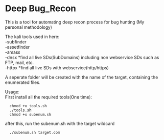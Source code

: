 # Deep Bug_Recon
This is a tool for automating deep recon process for bug hunting (My personal methodology)

The kali tools used in here:       
      -subfinder      
      -assetfinder      
      -amass      
      -dnsx *find all live SDs(SubDomains) including non webservice SDs such as FTP, mail, etc.      
      -httpx *find all live SDs with webservice(http/https)      

A seperate folder will be created with the name of the target, containing the enumerated files.

Usage:      
      First install all the required tools(One time):    
      
      chmod +x tools.sh      
      ./tools.sh      
      chmod +x subenum.sh    
      
after this, run the subenum.sh with the target wildcard     

      ./subenum.sh target.com      

